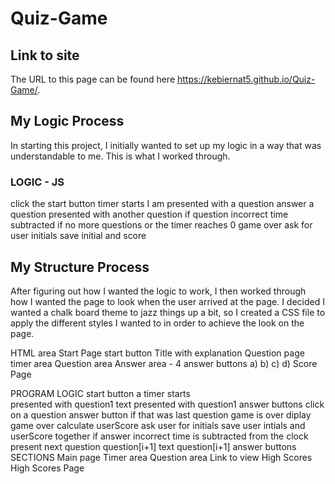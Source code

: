 # Quiz-Game

## Link to site
The URL to this page can be found here https://kebiernat5.github.io/Quiz-Game/.

## My Logic Process 

In starting this project, I initially wanted to set up my logic in a way that  was understandable to me. This is what I worked through. 

### LOGIC - JS
click the start button
    timer starts 
    I am presented with a question
answer a question
    presented with another question
if question incorrect
    time subtracted
if no more questions or the timer reaches 0
    game over
        ask for user initials
        save initial and score

## My Structure Process

After figuring out how I wanted the logic to work, I then worked through how I wanted the page to look when the user arrived at the page. I decided I wanted a chalk board theme to jazz things up a bit, so I created a CSS file to apply the different styles I wanted to in order to achieve the look on the page. 

HTML area
Start Page
    start button
    Title with explanation
Question page
    timer area
    Question area
    Answer area - 4 answer buttons
        a)
        b)
        c)
        d)
Score Page


PROGRAM LOGIC
start button
    a timer starts  
    presented with question1 text
    presented with question1 answer buttons
click on a question answer button
    if that was last question
        game is over
            diplay game over
            calculate userScore
            ask user for initials
                save user intials and userScore together
    if answer incorrect
        time is subtracted from the clock
    present next question
        question[i+1] text
        question[i+1] answer buttons
SECTIONS
Main page
    Timer area
    Question area
    Link to view High Scores
High Scores Page

